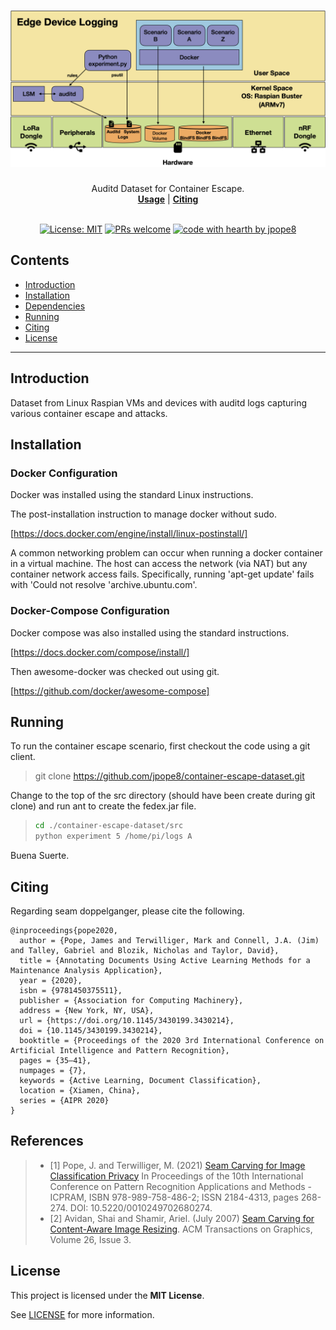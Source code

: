 <h1 align="center">
  <a href="https://github.com/jpope8/container-escape-dataset">
    <!-- Please provide path to your logo here -->
    <img src="docs/images/data-collection.png" alt="Logo" width="550" height="250">
  </a>
</h1>

<div align="center">
  Auditd Dataset for Container Escape.
  <br />
  <a href="#basic-usage"><strong>Usage</strong></a> | <a href="#citing"><strong>Citing</strong></a>
  <br />
  <!--
  <br />
  <a href="https://github.com/jpope8/container-escape-dataset/issues/new?assignees=&labels=bug&template=01_BUG_REPORT.md&title=bug%3A+">Report a Bug</a>
  ·
  <a href="https://github.com/jpope8/container-escape-dataset/issues/new?assignees=&labels=enhancement&template=02_FEATURE_REQUEST.md&title=feat%3A+">Request a Feature</a>
  .
  <a href="https://github.com/jpope8/container-escape-dataset/issues/new?assignees=&labels=question&template=04_SUPPORT_QUESTION.md&title=support%3A+">Ask a Question</a>
  -->
</div>

<div align="center">
<br />

[![License: MIT](https://img.shields.io/badge/License-MIT-yellow.svg)](LICENSE)
[![PRs welcome](https://img.shields.io/badge/PRs-welcome-ff69b4.svg?style=flat-square)](https://github.com/jpope8/container-escape-dataset/issues?q=is%3Aissue+is%3Aopen+label%3A%22help+wanted%22)
[![code with hearth by jpope8](https://img.shields.io/badge/%3C%2F%3E%20with%20%E2%99%A5%20by-jpope8-ff1414.svg?style=flat-square)](https://github.com/jpope8)

</div>

## Contents

- [Introduction](#introduction)
- [Installation](#installation)
- [Dependencies](#dependencies)
- [Running](#Running)
- [Citing](#citing)
- [License](#license)


---


## Introduction
Dataset from Linux Raspian VMs and devices with auditd logs capturing various container escape and attacks.



## Installation
### Docker Configuration
Docker was installed using the standard Linux instructions.

The post-installation instruction to manage docker without sudo.
 
[https://docs.docker.com/engine/install/linux-postinstall/]

A common networking problem can occur when running a docker container in a virtual machine.  The host can access the network (via NAT) but any container network access fails.  Specifically, running 'apt-get update' fails with 'Could not resolve 'archive.ubuntu.com'.

 
### Docker-Compose Configuration

Docker compose was also installed using the standard instructions.

[https://docs.docker.com/compose/install/]

Then awesome-docker was checked out using git.

[https://github.com/docker/awesome-compose]



## Running

To run the container escape scenario, first checkout the code using a git client.

> git clone https://github.com/jpope8/container-escape-dataset.git

Change to the top of the src directory (should have been create during git clone) and run ant to create the fedex.jar file.

> ```bash
> cd ./container-escape-dataset/src
> python experiment 5 /home/pi/logs A
> ```

Buena Suerte.



## Citing

Regarding seam doppelganger, please cite the following.

    @inproceedings{pope2020,
      author = {Pope, James and Terwilliger, Mark and Connell, J.A. (Jim) and Talley, Gabriel and Blozik, Nicholas and Taylor, David},
      title = {Annotating Documents Using Active Learning Methods for a Maintenance Analysis Application},
      year = {2020},
      isbn = {9781450375511},
      publisher = {Association for Computing Machinery},
      address = {New York, NY, USA},
      url = {https://doi.org/10.1145/3430199.3430214},
      doi = {10.1145/3430199.3430214},
      booktitle = {Proceedings of the 2020 3rd International Conference on Artificial Intelligence and Pattern Recognition},
      pages = {35–41},
      numpages = {7},
      keywords = {Active Learning, Document Classification},
      location = {Xiamen, China},
      series = {AIPR 2020}
    }

## References
> - [1] Pope, J. and Terwilliger, M. (2021) [Seam Carving for Image Classification Privacy](https://www.scitepress.org/PublicationsDetail.aspx?ID=H8zqc3KCMlw=&t=1) In Proceedings of the 10th International Conference on Pattern Recognition Applications and Methods - ICPRAM, ISBN 978-989-758-486-2; ISSN 2184-4313, pages 268-274. DOI: 10.5220/0010249702680274.
> - [2] Avidan, Shai and Shamir, Ariel. (July 2007) [Seam Carving for Content-Aware Image Resizing](https://dl.acm.org/doi/10.1145/1276377.1276390). ACM Transactions on Graphics, Volume 26, Issue 3.



## License

This project is licensed under the **MIT License**.

See [LICENSE](LICENSE) for more information.


